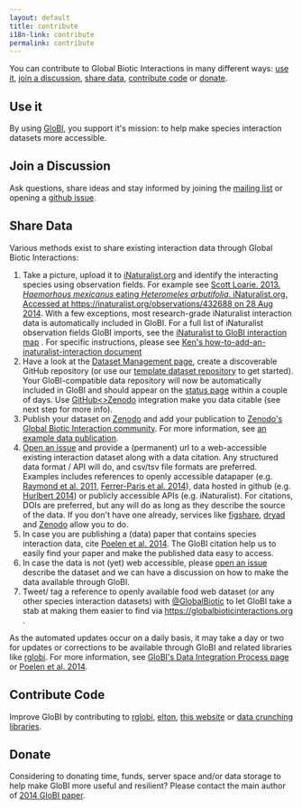 ```yaml
---
layout: default
title: contribute
i18n-link: contribute
permalink: contribute
---
```


You can contribute to Global Biotic Interactions in many different ways: [use it](#use-it), [join a discussion](#join-a-discussion), [share data](#share-data), [contribute code](#contribute-code) or [donate](#donate).

## Use it
By using [GloBI](./data), you support it's mission: to help make species interaction datasets more accessible. 

## Join a Discussion
Ask questions, share ideas and stay informed by joining the [mailing list](https://lists.gbif.org/mailman/listinfo/globi) or opening a [github issue](https://github.com/globalbioticinteractions/globalbioticinteractions/issues/new). 

## Share Data
Various methods exist to share existing interaction data through Global Biotic Interactions:

1. Take a picture, upload it to [iNaturalist.org](https://www.inaturalist.org) and identify the interacting species using observation fields. For example see [Scott Loarie. 2013. _Haemorhous mexicanus_ eating _Heteromeles arbutifolia_. iNaturalist.org. Accessed at https://inaturalist.org/observations/432688 on 28 Aug 2014](https://www.inaturalist.org/observations/432688). With a few exceptions, most research-grade iNaturalist interaction data is automatically included in GloBI. For a full list of iNaturalist observation fields GloBI imports, see the [iNaturalist to GloBI interaction map](https://github.com/globalbioticinteractions/inaturalist/blob/master/interaction_types.csv) . For specific instructions, please see [Ken's how-to-add-an-inaturalist-interaction document](https://docs.google.com/document/d/12jFMA5a6EH1tqW2DcuNV8AQj2tuzx7ZvQoXtxaObaJ0/edit)
1. Have a look at the [Dataset Management page](https://github.com/globalbioticinteractions/globalbioticinteractions/wiki/Dataset-Management), create a discoverable GitHub repository (or use our [template dataset repository](https://github.com/globalbioticinteractions/template-dataset/generate) to get started). Your GloBI-compatible data repository will now be automatically included in GloBI and should appear on the [status page](http://globalbioticinteractions.org/status) within a couple of days. Use [GitHub<>Zenodo](https://guides.github.com/activities/citable-code/) integration make you data citable (see next step for more info). 
1. Publish your dataset on [Zenodo](https://zenodo.org) and add your publication to [Zenodo's Global Biotic Interaction community](https://zenodo.org/communities/globalbioticinteractions). For more information, see [an example data publication](https://zenodo.org/badge/latestdoi/26293374).
1. [Open an issue](https://github.com/globalbioticinteractions/globalbioticinteractions/issues/new) and provide a (permanent) url to a web-accessible existing interaction dataset along with a data citation. Any structured data format / API will do, and csv/tsv file formats are preferred. Examples includes references to openly accessible datapaper (e.g. [Raymond et al. 2011](http://dx.doi.org/10.1890/10-1907.1), [Ferrer-Paris et al. 2014](http://dx.doi.org/10.6084/m9.figshare.1168861)), data hosted in github (e.g. [Hurlbert 2014](https://github.com/hurlbertlab/dietdatabase/)) or publicly accessible APIs (e.g. iNaturalist).  For citations, DOIs are preferred, but any will do as long as they describe the source of the data. If you don't have one already, services like [figshare](http://figshare.com), [dryad](http://datadryad.org/) and [Zenodo](https://zenodo.org) allow you to do.
1. In case you are publishing a (data) paper that contains species interaction data, cite [Poelen et al. 2014](http://dx.doi.org/10.1016/j.ecoinf.2014.08.005). The GloBI citation help us to easily find your paper and make the published data easy to access.
1. In case the data is not (yet) web accessible, please [open an issue](https://github.com/globalbioticinteractions/globalbioticinteractions/issues/new) describe the dataset and we can have a discussion on how to make the data available through GloBI.
1. Tweet/ tag a reference to openly available food web dataset (or any other species interaction datasets) with [@GlobalBiotic](https://twitter.com/GlobalBiotic) to let GloBI take a stab at making them easier to find via https://globalbioticinteractions.org .

As the automated updates occur on a daily basis, it may take a day or two for updates or corrections to be available through GloBI and related libraries like [rglobi](http://github.com/ropensci/rglobi). For more information, see [GloBI's Data Integration Process page](/process) or [Poelen et al. 2014](http://dx.doi.org/10.1016/j.ecoinf.2014.08.005).

## Contribute Code

Improve GloBI by contributing to [rglobi](https://github.com/ropensci/rglobi), [elton](https://github.com/globalbioticinteractions/elton), [this website](https://github.com/globalbioticinteractions/globalbioticinteractions.github.io) or [data crunching libraries](https://github.com/globalbioticinteractions/globalbioticinteractions).

## Donate

Considering to donating time, funds, server space and/or data storage to help make GloBI more useful and resilient? Please contact the main author of [2014 GloBI paper](https://doi.org/10.1016/j.ecoinf.2014.08.005).
